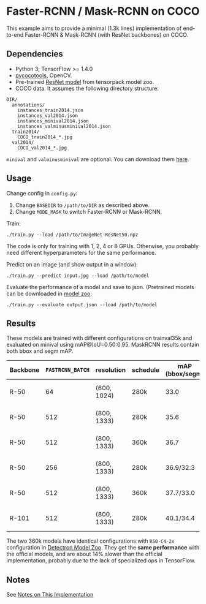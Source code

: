 # Faster-RCNN / Mask-RCNN on COCO
This example aims to provide a minimal (1.3k lines) implementation of
end-to-end Faster-RCNN & Mask-RCNN (with ResNet backbones) on COCO.

## Dependencies
+ Python 3; TensorFlow >= 1.4.0
+ [pycocotools](https://github.com/pdollar/coco/tree/master/PythonAPI/pycocotools), OpenCV.
+ Pre-trained [ResNet model](http://models.tensorpack.com/ResNet/) from tensorpack model zoo.
+ COCO data. It assumes the following directory structure:
```
DIR/
  annotations/
    instances_train2014.json
    instances_val2014.json
    instances_minival2014.json
    instances_valminusminival2014.json
  train2014/
    COCO_train2014_*.jpg
  val2014/
    COCO_val2014_*.jpg
```
`minival` and `valminusminival` are optional. You can download them
[here](https://github.com/rbgirshick/py-faster-rcnn/blob/master/data/README.md).


## Usage
Change config in `config.py`:
1. Change `BASEDIR` to `/path/to/DIR` as described above.
2. Change `MODE_MASK` to switch Faster-RCNN or Mask-RCNN.

Train:
```
./train.py --load /path/to/ImageNet-ResNet50.npz
```
The code is only for training with 1, 2, 4 or 8 GPUs.
Otherwise, you probably need different hyperparameters for the same performance.

Predict on an image (and show output in a window):
```
./train.py --predict input.jpg --load /path/to/model
```

Evaluate the performance of a model and save to json.
(Pretrained models can be downloaded in [model zoo](http://models.tensorpack.com/FasterRCNN):
```
./train.py --evaluate output.json --load /path/to/model
```

## Results

These models are trained with different configurations on trainval35k and evaluated on minival using mAP@IoU=0.50:0.95.
MaskRCNN results contain both bbox and segm mAP.

|Backbone|`FASTRCNN_BATCH`|resolution |schedule|mAP (bbox/segm)|Time         |
|   -    |    -           |    -      |   -    |   -           |   -         |
|R-50    |64              |(600, 1024)|280k    |33.0           |22h on 8 P100|
|R-50    |512             |(800, 1333)|280k    |35.6           |55h on 8 P100|
|R-50    |512             |(800, 1333)|360k    |36.7           |49h on 8 V100|
|R-50    |256             |(800, 1333)|280k    |36.9/32.3      |39h on 8 P100|
|R-50    |512							|(800, 1333)|360k    |37.7/33.0      |72h on 8 P100|
|R-101   |512             |(800, 1333)|280k    |40.1/34.4      |70h on 8 P100|

The two 360k models have identical configurations with
`R50-C4-2x` configuration in
[Detectron Model Zoo](https://github.com/facebookresearch/Detectron/blob/master/MODEL_ZOO.md#end-to-end-faster--mask-r-cnn-baselines).
They get the __same performance__ with the official models, and are about 14% slower than the official implementation,
probably due to the lack of specialized ops in TensorFlow.

## Notes

See [Notes on This Implementation](NOTES.md)

